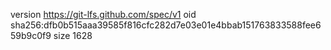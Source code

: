 version https://git-lfs.github.com/spec/v1
oid sha256:dfb0b515aaa39585f816cfc282d7e03e01e4bbab151763833588fee659b9c0f9
size 1628
